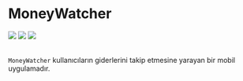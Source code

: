 # MoneyWatcher
<img src="https://img.shields.io/badge/-Flutter-blue?style=for-the-badge&logo=flutter&logoColor=white"> <img src="https://img.shields.io/badge/-Android-green?style=for-the-badge&logo=android&logoColor=white"> <img src="https://img.shields.io/badge/-Ios-black?style=for-the-badge&logo=apple&logoColor=white">

<br>```MoneyWatcher``` kullanıcıların giderlerini takip etmesine yarayan bir mobil uygulamadır.<br>
